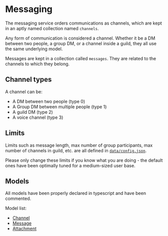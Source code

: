 # Messaging

The messaging service orders communications as channels, which are kept in an aptly named collection named `channels`.

Any form of communication is considered a channel. Whether it be a DM between two people, a group DM, or a channel inside a guild, they all use the same underlying model.

Messages are kept in a collection called `messages`. They are related to the channels to which they belong.

## Channel types

A channel can be:
 - A DM between two people (type 0)
 - A Group DM between multiple people (type 1)
 - A guild DM (type 2)
 - A voice channel (type 3)

## Limits

Limits such as message length, max number of group participants, max number of channels in guild, etc. are all defined in [`data/config.json`](../data/config.json).

Please only change these limits if you know what you are doing - the default ones have been optimally tuned for a medium-sized user base.

## Models

All models have been properly declared in typescript and have been commented.

Model list:
 - [Channel](../src/types/Channel.ts)
 - [Message](../src/types/Message.ts)
 - [Attachment](../src/types/Attachment.ts)